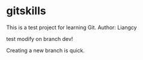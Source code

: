 # gitskills
This is a test project for learning Git.
Author: Liangcy

test modify on branch dev!


Creating a new branch is quick.